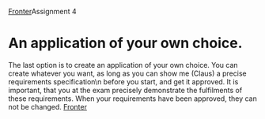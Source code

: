 [Fronter](https://fronter.com/kea/index.phtml)Assignment 4
# An application of your own choice.
The last option is to create an application of your own choice.
You can create whatever you want, as long as you can show me (Claus) a precise requirements specification\n            before you start, and get it approved.
It is important, that you at the exam precisely demonstrate the fulfilments of these requirements. 
When your requirements have been approved, they can not be changed.
[Fronter](https://fronter.com/kea/index.phtml)